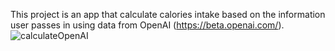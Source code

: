This project is an app that calculate calories intake based on the information user passes in using data from OpenAI (https://beta.openai.com/).![calculateOpenAI](https://user-images.githubusercontent.com/72033605/168936639-da1eff1b-e707-485d-b74b-a95a2181cc7f.png)
